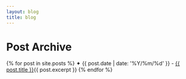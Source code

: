 ```yaml
---
layout: blog
title: blog
---
```

<h1>Post Archive</h1>
<!---
fix height, view scrollbar, and bottom bar display
-->
<div class="scrollbox-big">
  <u2>
    {% for post in site.posts %}
      ✦ <falselink>{{ post.date | date: '%Y/%m/%d' }}</falselink> - <a href="{{ post.url }}"><reallink>{{ post.title }}</reallink></a>{{ post.excerpt }}
    {% endfor %}
  </u2>
</div>
<br>